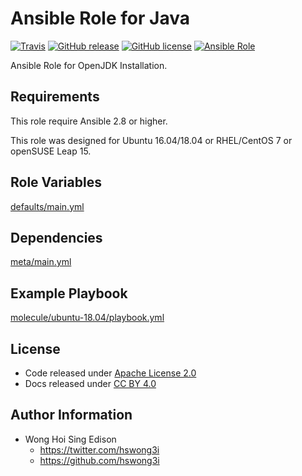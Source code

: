 # Ansible Role for Java

[![Travis](https://img.shields.io/travis/alvistack/ansible-role-java.svg)](https://travis-ci.org/alvistack/ansible-role-java)
[![GitHub release](https://img.shields.io/github/release/alvistack/ansible-role-java.svg)](https://github.com/alvistack/ansible-role-java)
[![GitHub license](https://img.shields.io/github/license/alvistack/ansible-role-java.svg)](https://github.com/alvistack/ansible-role-java/blob/master/LICENSE)
[![Ansible Role](https://img.shields.io/badge/galaxy-alvistack.java-blue.svg)](https://galaxy.ansible.com/alvistack/java)

Ansible Role for OpenJDK Installation.

## Requirements

This role require Ansible 2.8 or higher.

This role was designed for Ubuntu 16.04/18.04 or RHEL/CentOS 7 or openSUSE Leap 15.

## Role Variables

[defaults/main.yml](defaults/main.yml)

## Dependencies

[meta/main.yml](meta/main.yml)

## Example Playbook

[molecule/ubuntu-18.04/playbook.yml](molecule/ubuntu-18.04/playbook.yml)

## License

  - Code released under [Apache License 2.0](LICENSE)
  - Docs released under [CC BY 4.0](http://creativecommons.org/licenses/by/4.0/)

## Author Information

  - Wong Hoi Sing Edison
      - <https://twitter.com/hswong3i>
      - <https://github.com/hswong3i>
